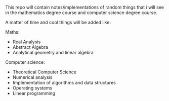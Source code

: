 This repo will contain notes/implementations of random things that i will see in the mathematics degree course and  computer science degree course.

A matter of time and cool things will be added like: 

Maths:
- Real Analysis
- Abstract Algebra
- Analytical geometry and linear algebra

Computer science:
- Theoretical Computer Science
- Numerical analysis
- Implementation of algorithms and data structures
- Operating systems 
- Linear programming

